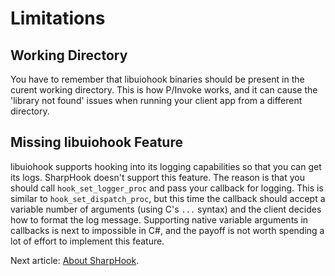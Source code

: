 # Limitations

## Working Directory

You have to remember that libuiohook binaries should be present in the curent working directory. This is how P/Invoke
works, and it can cause the 'library not found' issues when running your client app from a different directory.

## Missing libuiohook Feature

libuiohook supports hooking into its logging capabilities so that you can get its logs. SharpHook doesn't support this
feature. The reason is that you should call `hook_set_logger_proc` and pass your callback for logging. This is
similar to `hook_set_dispatch_proc`, but this time the callback should accept a variable number of arguments
(using C's `...` syntax) and the client decides how to format the log message. Supporting native variable arguments in
callbacks is next to impossible in C#, and the payoff is not worth spending a lot of effort to implement this feature.

Next article: [About SharpHook](about.md).
